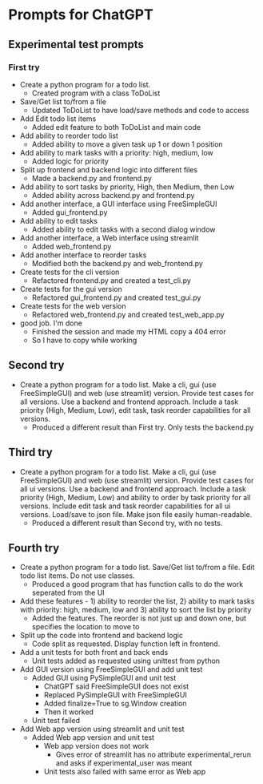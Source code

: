 # Prompts for ChatGPT

## Experimental test prompts

### First try

- Create a python program for a todo list.
  - Created program with a class ToDoList
- Save/Get list to/from a file
  - Updated ToDoList to have load/save methods and code to access
- Add Edit todo list items
  - Added edit feature to both ToDoList and main code
- Add ability to reorder todo list
  - Added ability to move a given task up 1 or down 1 position
- Add ability to mark tasks with a priority: high, medium, low
  - Added logic for priority
- Split up frontend and backend logic into different files
  - Made a backend.py and frontend.py
- Add ability to sort tasks by priority, High, then Medium, then Low
  - Added ability across backend.py and frontend.py
- Add another interface, a GUI interface using FreeSimpleGUI
  - Added gui_frontend.py
- Add ability to edit tasks
  - Added ability to edit tasks with a second dialog window
- Add another interface, a Web interface using streamlit
  - Added web_frontend.py
- Add another interface to reorder tasks
  - Modified both the backend.py and web_frontend.py
- Create tests for the cli version
  - Refactored frontend.py and created a test_cli.py
- Create tests for the gui version
  - Refactored gui_frontend.py and created test_gui.py
- Create tests for the web version
  - Refactored web_frontend.py and created test_web_app.py
- good job. I'm done
  - Finished the session and made my HTML copy a 404 error
  - So I have to copy while working

## Second try

- Create a python program for a todo list. Make a cli, gui (use FreeSimpleGUI) and web (use streamlit) version. Provide test cases for all versions. Use a backend and frontend approach. Include a task priority (High, Medium, Low), edit task, task reorder capabilities for all versions.
  - Produced a different result than First try. Only tests the backend.py

## Third try

- Create a python program for a todo list. Make a cli, gui (use FreeSimpleGUI) and web (use streamlit) version. Provide test cases for all ui versions. Use a backend and frontend approach. Include a task priority (High, Medium, Low) and ability to order by task priority for all versions. Include edit task and task reorder capabilities for all ui versions. Load/save to json file. Make json file easily human-readable.
  - Produced a different result than Second try, with no tests.

## Fourth try

- Create a python program for a todo list. Save/Get list to/from a file. Edit todo list items. Do not use classes.
  - Produced a good program that has function calls to do the work seperated from the UI
- Add these features - 1) ability to reorder the list, 2) ability to mark tasks with priority: high, medium, low and 3) ability to sort the list by priority
  - Added the features. The reorder is not just up and down one, but specifies the location to move to
- Split up the code into frontend and backend logic
  - Code split as requested. Display function left in frontend.
- Add a unit tests for both front and back ends
  - Unit tests added as requested using unittest from python
- Add GUI version using FreeSimpleGUI and add unit test
  - Added GUI using PySimpleGUI and unit test
    - ChatGPT said FreeSimpleGUI does not exist
	- Replaced PySimpleGUI with FreeSimpleGUI
	- Added finalize=True to sg.Window creation
	- Then it worked
  - Unit test failed
- Add Web app version using streamlit and unit test
  - Added Web app version and unit test
	- Web app version does not work
	  - Gives error of streamlit has no attribute experimental_rerun and asks if experimental_user was meant
	- Unit tests also failed with same error as Web app